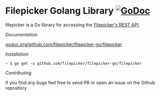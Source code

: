Filepicker Golang Library [![GoDoc](https://godoc.org/github.com/filepicker/filepicker-go/filepicker?status.svg)](https://godoc.org/github.com/filepicker/filepicker-go/filepicker)
======

filepicker is a Go library for accessing the [Filepicker's REST API](https://www.filepicker.com/documentation/file_ingestion/rest_api/retrieving).

*Documentation*

[godoc.org/github.com/filepicker/filepicker-go/filepicker](https://godoc.org/github.com/filepicker/filepicker-go/filepicker)

*Installation*

```
~ $ go get -u github.com/filepicker/filepicker-go/filepicker
```

*Contributing*

If you find any bugs feel free to send PR or open an issue on the Github repository.